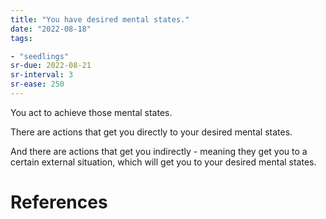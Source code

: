 ```yaml
---
title: "You have desired mental states."
date: "2022-08-18"
tags:

- "seedlings"
sr-due: 2022-08-21
sr-interval: 3
sr-ease: 250
---
```


You act to achieve those mental states.

There are actions that get you directly to your desired mental states.

And there are actions that get you indirectly - meaning they get you to a certain external situation, which will get you to your desired mental states.

# References
